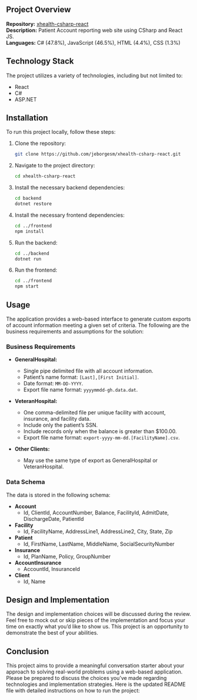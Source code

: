 ## Project Overview

**Repository:** [xhealth-csharp-react](https://github.com/jeborgesm/xhealth-csharp-react)  
**Description:** Patient Account reporting web site using CSharp and React JS.  
**Languages:** C# (47.8%), JavaScript (46.5%), HTML (4.4%), CSS (1.3%)  

## Technology Stack

The project utilizes a variety of technologies, including but not limited to:
- React
- C#
- ASP.NET

## Installation

To run this project locally, follow these steps:

1. Clone the repository:
   ```bash
   git clone https://github.com/jeborgesm/xhealth-csharp-react.git
   ```

2. Navigate to the project directory:
   ```bash
   cd xhealth-csharp-react
   ```

3. Install the necessary backend dependencies:
   ```bash
   cd backend
   dotnet restore
   ```

4. Install the necessary frontend dependencies:
   ```bash
   cd ../frontend
   npm install
   ```

5. Run the backend:
   ```bash
   cd ../backend
   dotnet run
   ```

6. Run the frontend:
   ```bash
   cd ../frontend
   npm start
   ```

## Usage

The application provides a web-based interface to generate custom exports of account information meeting a given set of criteria. The following are the business requirements and assumptions for the solution:

### Business Requirements

- **GeneralHospital:** 
  - Single pipe delimited file with all account information.
  - Patient’s name format: `[Last],[First Initial]`.
  - Date format: `MM-DD-YYYY`.
  - Export file name format: `yyyymmdd-gh.data.dat`.

- **VeteranHospital:** 
  - One comma-delimited file per unique facility with account, insurance, and facility data.
  - Include only the patient’s SSN.
  - Include records only when the balance is greater than $100.00.
  - Export file name format: `export-yyyy-mm-dd.[FacilityName].csv`.

- **Other Clients:** 
  - May use the same type of export as GeneralHospital or VeteranHospital.

### Data Schema

The data is stored in the following schema:

- **Account**
  - Id, ClientId, AccountNumber, Balance, FacilityId, AdmitDate, DischargeDate, PatientId
- **Facility**
  - Id, FacilityName, AddressLine1, AddressLine2, City, State, Zip
- **Patient**
  - Id, FirstName, LastName, MiddleName, SocialSecurityNumber
- **Insurance**
  - Id, PlanName, Policy, GroupNumber
- **AccountInsurance**
  - AccountId, InsuranceId
- **Client**
  - Id, Name

## Design and Implementation

The design and implementation choices will be discussed during the review. Feel free to mock out or skip pieces of the implementation and focus your time on exactly what you’d like to show us. This project is an opportunity to demonstrate the best of your abilities.

## Conclusion

This project aims to provide a meaningful conversation starter about your approach to solving real-world problems using a web-based application. Please be prepared to discuss the choices you’ve made regarding technologies and implementation strategies.
Here is the updated README file with detailed instructions on how to run the project:
